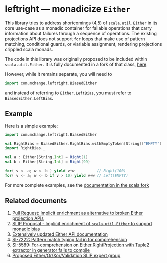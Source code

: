 # leftright &mdash; monadicize `Either`

This library tries to address shortcomings ([4],[5]) of `scala.util.Either` in its core use-case as a 
monadic container for failable operations that carry information about failures 
through a sequence of operations. The existing projections API does not support
`for` loops that make use of pattern matching, conditional guards, or viariable 
assignment, rendering projections crippled scala monads.

The code in this library was originally proposed to be included within `scala.util.Either`.
It is fully documented in a fork of that class, 
[here](https://github.com/swaldman/slip/blob/enrich-bias-either/text/0000-enrich-bias-either.md).

However, while it remains separate, you will need to

```scala
import com.mchange.leftright.BiasedEither
```

and instead of referring to `Either.LeftBias`, you must refer to `BiasedEither.LeftBias`.

## Example

Here is a simple example:

```scala
import com.mchange.leftright.BiasedEither

val RightBias = BiasedEither.RightBias.withEmptyToken[String]("EMPTY")
import RightBias._

val a : Either[String,Int] = Right(1)
val b : Either[String,Int] = Right(99)

for( v <- a; w <- b ) yield v+w          // Right(100)
for( v <- a; w <- b if v > 10) yield v+w // Left(EMPTY)
```

For more complete examples, see the [documentation in the scala fork](https://github.com/swaldman/slip/blob/enrich-bias-either/text/0000-enrich-bias-either.md)

## Related documents

1. [Pull Request: Implicit enrichment as alternative to broken Either projection APIs][1]
2. [SLIP Proposal - Implicit enrichment of `scala.util.Either` to support monadic bias][2]
3. [Extensively updated Either API documentation][3]
4. [SI-7222: Pattern match typing fail in for comprehension][4]
5. [SI-5589: For-comprehension on Either.RightProjection with Tuple2 extractor in generator fails to compile][5]
6. [Proposed Either/Or/Xor/Validation SLIP expert group][6]

[1]: https://github.com/scala/scala/pull/4547 "Pull Request"
[2]: https://github.com/swaldman/slip/blob/enrich-bias-either/text/0000-enrich-bias-either.md "SLIP Proposal"
[3]: http://www.mchange.com/work/enrich-bias-either/enrich-bias-either-2015-09-19/index.html#scala.util.Either "API Documentation"
[4]: https://issues.scala-lang.org/browse/SI-7222 "SI-7222"
[5]: https://issues.scala-lang.org/browse/SI-5589 "SI-5589"
[6]: https://github.com/scala/slip/issues/5 "Either/Or/Xor/Validation SLIP expert group"






